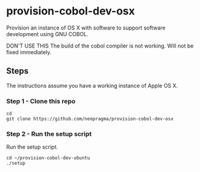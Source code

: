 # provision-cobol-dev-osx

Provision an instance of OS X with software to support software development using GNU COBOL. 

DON'T USE THIS
The build of the cobol compiler is not working. Will not be fixed immediately.

## Steps

The instructions assume you have a working instance of Apple OS X.

### Step 1 - Clone this repo

```shell
cd
git clone https://github.com/neopragma/provision-cobol-dev-osx
```

### Step 2 - Run the setup script

Run the setup script.

```shell
cd ~/provision-cobol-dev-ubuntu
./setup
```
